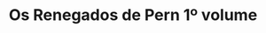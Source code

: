 ---
Numero: 533
title: Os Renegados de Pern 1º volume
Autor: Anne McCaffrey
Co-autor: 
Ano-de-Publicacao: 2001
Titulo-original: The Renegades of Pern
Tradutor: Alexandra Santos Tavares
Co-tradutor: 
Ano-de-edicao: 1989
alias: Anne-McCaffrey
Autor2-alias: 
Tradutor1-alias: Alexandra-Santos-Tavares
Tradutor2-alias: 
Titulo-link: 533-Os-Renegados-de-Pern-1-volume
Capa: 
pags: 
Capa-link: 
---